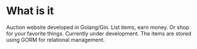 # What is it
Auction website developed in Golang/Gin. List items, earn money. Or shop for your favorite things.
Currently under development. The items are stored using GORM for relational management. 
